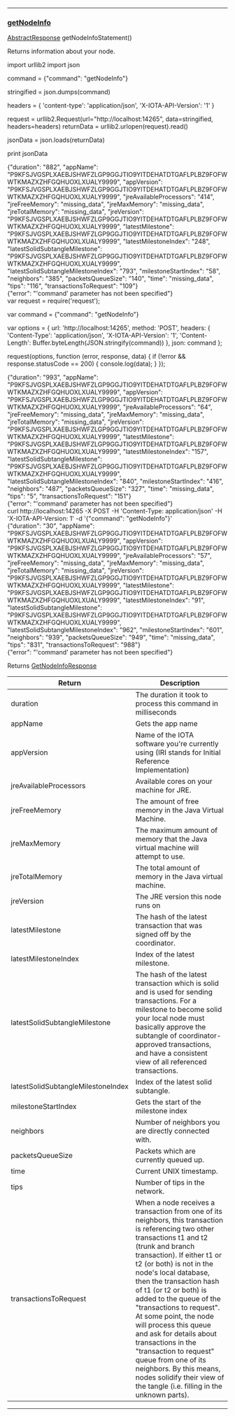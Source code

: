 
---
### [getNodeInfo](https://github.com/iotaledger/iri/blob/dev/src/main/java/com/iota/iri/service/API.java#L727)
 [AbstractResponse](/javadoc/com/iota/iri/service/dto/abstractresponse/) getNodeInfoStatement()

Returns information about your node.

<Tabs> 

<Tab language="Python">

<Section type="request">
import urllib2
import json

command = {"command": "getNodeInfo"}

stringified = json.dumps(command)

headers = {
    'content-type': 'application/json',
    'X-IOTA-API-Version': '1'
}

request = urllib2.Request(url="http://localhost:14265", data=stringified, headers=headers)
returnData = urllib2.urlopen(request).read()

jsonData = json.loads(returnData)

print jsonData
</Section>

<Section type="response">
{"duration": "882", "appName": "P9KFSJVGSPLXAEBJSHWFZLGP9GGJTIO9YITDEHATDTGAFLPLBZ9FOFWWTKMAZXZHFGQHUOXLXUALY9999", "appVersion": "P9KFSJVGSPLXAEBJSHWFZLGP9GGJTIO9YITDEHATDTGAFLPLBZ9FOFWWTKMAZXZHFGQHUOXLXUALY9999", "jreAvailableProcessors": "414", "jreFreeMemory": "missing_data", "jreMaxMemory": "missing_data", "jreTotalMemory": "missing_data", "jreVersion": "P9KFSJVGSPLXAEBJSHWFZLGP9GGJTIO9YITDEHATDTGAFLPLBZ9FOFWWTKMAZXZHFGQHUOXLXUALY9999", "latestMilestone": "P9KFSJVGSPLXAEBJSHWFZLGP9GGJTIO9YITDEHATDTGAFLPLBZ9FOFWWTKMAZXZHFGQHUOXLXUALY9999", "latestMilestoneIndex": "248", "latestSolidSubtangleMilestone": "P9KFSJVGSPLXAEBJSHWFZLGP9GGJTIO9YITDEHATDTGAFLPLBZ9FOFWWTKMAZXZHFGQHUOXLXUALY9999", "latestSolidSubtangleMilestoneIndex": "793", "milestoneStartIndex": "58", "neighbors": "385", "packetsQueueSize": "140", "time": "missing_data", "tips": "116", "transactionsToRequest": "109"}
</Section>

<Section type="error">
{"error": "'command' parameter has not been specified"}
</Section>

<Tab language="NodeJS">

<Section type="request">
var request = require('request');

var command = {"command": "getNodeInfo"}

var options = {
  url: 'http://localhost:14265',
  method: 'POST',
  headers: {
    'Content-Type': 'application/json',
		'X-IOTA-API-Version': '1',
    'Content-Length': Buffer.byteLength(JSON.stringify(command))
  },
  json: command
};

request(options, function (error, response, data) {
  if (!error && response.statusCode == 200) {
    console.log(data);
  }
});
</Section>

<Section type="response">
{"duration": "993", "appName": "P9KFSJVGSPLXAEBJSHWFZLGP9GGJTIO9YITDEHATDTGAFLPLBZ9FOFWWTKMAZXZHFGQHUOXLXUALY9999", "appVersion": "P9KFSJVGSPLXAEBJSHWFZLGP9GGJTIO9YITDEHATDTGAFLPLBZ9FOFWWTKMAZXZHFGQHUOXLXUALY9999", "jreAvailableProcessors": "64", "jreFreeMemory": "missing_data", "jreMaxMemory": "missing_data", "jreTotalMemory": "missing_data", "jreVersion": "P9KFSJVGSPLXAEBJSHWFZLGP9GGJTIO9YITDEHATDTGAFLPLBZ9FOFWWTKMAZXZHFGQHUOXLXUALY9999", "latestMilestone": "P9KFSJVGSPLXAEBJSHWFZLGP9GGJTIO9YITDEHATDTGAFLPLBZ9FOFWWTKMAZXZHFGQHUOXLXUALY9999", "latestMilestoneIndex": "157", "latestSolidSubtangleMilestone": "P9KFSJVGSPLXAEBJSHWFZLGP9GGJTIO9YITDEHATDTGAFLPLBZ9FOFWWTKMAZXZHFGQHUOXLXUALY9999", "latestSolidSubtangleMilestoneIndex": "840", "milestoneStartIndex": "416", "neighbors": "487", "packetsQueueSize": "327", "time": "missing_data", "tips": "5", "transactionsToRequest": "151"}
</Section>

<Section type="error">
{"error": "'command' parameter has not been specified"}
</Section>

<Tab language="cURL">

<Section type="request">
curl http://localhost:14265 
-X POST 
-H 'Content-Type: application/json' 
-H 'X-IOTA-API-Version: 1' 
-d '{"command": "getNodeInfo"}'
</Section>

<Section type="response">
{"duration": "30", "appName": "P9KFSJVGSPLXAEBJSHWFZLGP9GGJTIO9YITDEHATDTGAFLPLBZ9FOFWWTKMAZXZHFGQHUOXLXUALY9999", "appVersion": "P9KFSJVGSPLXAEBJSHWFZLGP9GGJTIO9YITDEHATDTGAFLPLBZ9FOFWWTKMAZXZHFGQHUOXLXUALY9999", "jreAvailableProcessors": "57", "jreFreeMemory": "missing_data", "jreMaxMemory": "missing_data", "jreTotalMemory": "missing_data", "jreVersion": "P9KFSJVGSPLXAEBJSHWFZLGP9GGJTIO9YITDEHATDTGAFLPLBZ9FOFWWTKMAZXZHFGQHUOXLXUALY9999", "latestMilestone": "P9KFSJVGSPLXAEBJSHWFZLGP9GGJTIO9YITDEHATDTGAFLPLBZ9FOFWWTKMAZXZHFGQHUOXLXUALY9999", "latestMilestoneIndex": "91", "latestSolidSubtangleMilestone": "P9KFSJVGSPLXAEBJSHWFZLGP9GGJTIO9YITDEHATDTGAFLPLBZ9FOFWWTKMAZXZHFGQHUOXLXUALY9999", "latestSolidSubtangleMilestoneIndex": "962", "milestoneStartIndex": "601", "neighbors": "939", "packetsQueueSize": "949", "time": "missing_data", "tips": "831", "transactionsToRequest": "988"}
</Section>

<Section type="error">
{"error": "'command' parameter has not been specified"}
</Section>
</Tabs<





***

Returns [GetNodeInfoResponse](/javadoc/com/iota/iri/service/dto/getnodeinforesponse/)

|Return | Description |
|--|--|
| duration | The duration it took to process this command in milliseconds |
| appName | Gets the app name |
| appVersion | Name of the IOTA software you're currently using (IRI stands for Initial Reference Implementation) |
| jreAvailableProcessors | Available cores on your machine for JRE. |
| jreFreeMemory | The amount of free memory in the Java Virtual Machine. |
| jreMaxMemory | The maximum amount of memory that the Java virtual machine will attempt to use. |
| jreTotalMemory | The total amount of memory in the Java virtual machine. |
| jreVersion | The JRE version this node runs on |
| latestMilestone | The hash of the latest transaction that was signed off by the coordinator. |
| latestMilestoneIndex | Index of the latest milestone. |
| latestSolidSubtangleMilestone | The hash of the latest transaction which is solid and is used for sending transactions. For a milestone to become solid your local node must basically approve the subtangle of coordinator-approved transactions, and have a consistent view of all referenced transactions. |
| latestSolidSubtangleMilestoneIndex | Index of the latest solid subtangle. |
| milestoneStartIndex | Gets the start of the milestone index |
| neighbors | Number of neighbors you are directly connected with. |
| packetsQueueSize | Packets which are currently queued up. |
| time | Current UNIX timestamp. |
| tips | Number of tips in the network. |
| transactionsToRequest | When a node receives a transaction from one of its neighbors, this transaction is referencing two other transactions t1 and t2 (trunk and branch transaction). If either t1 or t2 (or both) is not in the node's local database, then the transaction hash of t1 (or t2 or both) is added to the queue of the "transactions to request". At some point, the node will process this queue and ask for details about transactions in the "transaction to request" queue from one of its neighbors. By this means, nodes solidify their view of the tangle (i.e. filling in the unknown parts). |
***